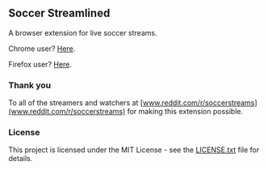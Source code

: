 ## Soccer Streamlined

A browser extension for live soccer streams. 

Chrome user? [Here](https://chrome.google.com/webstore/detail/soccer-streamlined/lcabedmhpejejhpjdfehcojabbdfihci).

Firefox user? [Here](https://addons.mozilla.org/en-US/firefox/addon/soccer-streamlined/).

### Thank you

To all of the streamers and watchers at [www.reddit.com/r/soccerstreams](www.reddit.com/r/soccerstreams) for making this extension possible.

### License

This project is licensed under the MIT License - see the [LICENSE.txt](LICENSE.txt) file for details.